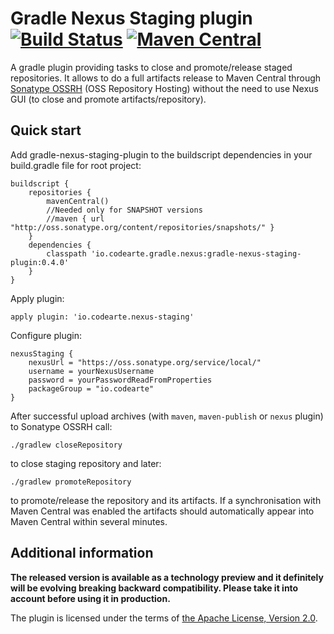 # Gradle Nexus Staging plugin [![Build Status](https://travis-ci.org/Codearte/gradle-nexus-staging-plugin.svg?branch=master)](https://travis-ci.org/Codearte/gradle-nexus-staging-plugin) [![Maven Central](https://maven-badges.herokuapp.com/maven-central/io.codearte.gradle.nexus/gradle-nexus-staging-plugin/badge.svg)](https://maven-badges.herokuapp.com/maven-central/io.codearte.gradle.nexus/gradle-nexus-staging-plugin)

A gradle plugin providing tasks to close and promote/release staged repositories. It allows to do a full artifacts release to Maven Central through
[Sonatype OSSRH](http://central.sonatype.org/pages/ossrh-guide.html) (OSS Repository Hosting) without the need to use Nexus GUI (to close and promote
artifacts/repository).

## Quick start

Add gradle-nexus-staging-plugin to the buildscript dependencies in your build.gradle file for root project:

    buildscript {
        repositories {
            mavenCentral()
            //Needed only for SNAPSHOT versions
            //maven { url "http://oss.sonatype.org/content/repositories/snapshots/" }
        }
        dependencies {
            classpath 'io.codearte.gradle.nexus:gradle-nexus-staging-plugin:0.4.0'
        }
    }

Apply plugin:

    apply plugin: 'io.codearte.nexus-staging'

Configure plugin:

    nexusStaging {
        nexusUrl = "https://oss.sonatype.org/service/local/"
        username = yourNexusUsername
        password = yourPasswordReadFromProperties
        packageGroup = "io.codearte"
    }

After successful upload archives (with `maven`, `maven-publish` or `nexus` plugin) to Sonatype OSSRH call:

    ./gradlew closeRepository

to close staging repository and later:

    ./gradlew promoteRepository

to promote/release the repository and its artifacts. If a synchronisation with Maven Central was enabled the artifacts should automatically appear
into Maven Central within several minutes.

## Additional information 

**The released version is available as a technology preview and it definitely will be evolving breaking backward compatibility. Please take it into
account before using it in production.**

The plugin is licensed under the terms of [the Apache License, Version 2.0](https://www.apache.org/licenses/LICENSE-2.0.txt).
